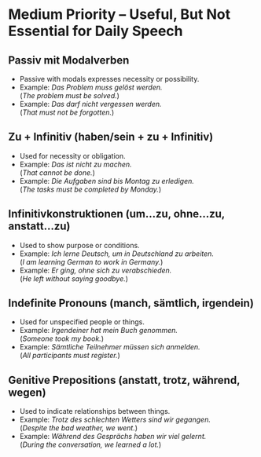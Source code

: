 # Medium Priority – Useful, But Not Essential for Daily Speech

## Passiv mit Modalverben

- Passive with modals expresses necessity or possibility.  
- Example: *Das Problem muss gelöst werden.*  
  (*The problem must be solved.*)  
- Example: *Das darf nicht vergessen werden.*  
  (*That must not be forgotten.*)  

## Zu + Infinitiv (haben/sein + zu + Infinitiv)

- Used for necessity or obligation.  
- Example: *Das ist nicht zu machen.*  
  (*That cannot be done.*)  
- Example: *Die Aufgaben sind bis Montag zu erledigen.*  
  (*The tasks must be completed by Monday.*)  

## Infinitivkonstruktionen (um…zu, ohne…zu, anstatt…zu)

- Used to show purpose or conditions.  
- Example: *Ich lerne Deutsch, um in Deutschland zu arbeiten.*  
  (*I am learning German to work in Germany.*)  
- Example: *Er ging, ohne sich zu verabschieden.*  
  (*He left without saying goodbye.*)  

## Indefinite Pronouns (manch, sämtlich, irgendein)

- Used for unspecified people or things.  
- Example: *Irgendeiner hat mein Buch genommen.*  
  (*Someone took my book.*)  
- Example: *Sämtliche Teilnehmer müssen sich anmelden.*  
  (*All participants must register.*)  

## Genitive Prepositions (anstatt, trotz, während, wegen)

- Used to indicate relationships between things.  
- Example: *Trotz des schlechten Wetters sind wir gegangen.*  
  (*Despite the bad weather, we went.*)  
- Example: *Während des Gesprächs haben wir viel gelernt.*  
  (*During the conversation, we learned a lot.*)  

